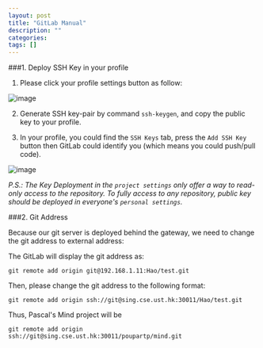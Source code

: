 ```yaml
---
layout: post
title: "GitLab Manual"
description: ""
categories: 
tags: []
---
```


###1. Deploy SSH Key in your profile

1. Please click your profile settings button as follow:

![image](http://api.drp.io/files/54a3fe6e9215f.png)

2. Generate SSH key-pair by command `ssh-keygen`, and copy the public key to your profile. 

3. In your profile, you could find the `SSH Keys` tab, press the `Add SSH Key` button then GitLab could identify you (which means you could push/pull code).

![image](http://api.drp.io/files/54a3feba7605e.png)

_P.S.: The Key Deployment in the `project settings` only offer a way to read-only access to the repository. To fully access to any repository, public key should be deployed in everyone's `personal settings`._

###2. Git Address

Because our git server is deployed behind the gateway, we need to change the git address to external address:
    
The GitLab will display the git address as:

    git remote add origin git@192.168.1.11:Hao/test.git

Then, please change the git address to the following format:
    
    git remote add origin ssh://git@sing.cse.ust.hk:30011/Hao/test.git

Thus, Pascal's Mind project will be
    
    git remote add origin ssh://git@sing.cse.ust.hk:30011/poupartp/mind.git

